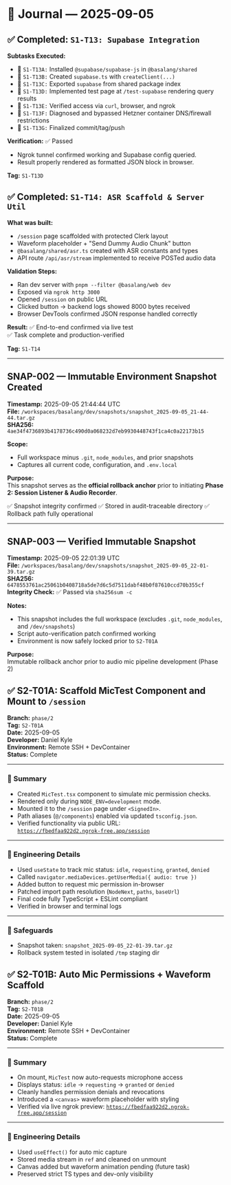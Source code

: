 # 📅 Journal — 2025-09-05

## ✅ Completed: `S1-T13: Supabase Integration`

**Subtasks Executed:**

- 🔹 `S1-T13A:` Installed `@supabase/supabase-js` in `@basalang/shared`
- 🔹 `S1-T13B:` Created `supabase.ts` with `createClient(...)`
- 🔹 `S1-T13C:` Exported `supabase` from shared package index
- 🔹 `S1-T13D:` Implemented test page at `/test-supabase` rendering query results
- 🔹 `S1-T13E:` Verified access via `curl`, browser, and ngrok
- 🔹 `S1-T13F:` Diagnosed and bypassed Hetzner container DNS/firewall restrictions
- 🔹 `S1-T13G:` Finalized commit/tag/push

**Verification:** ✅ Passed
- Ngrok tunnel confirmed working and Supabase config queried.
- Result properly rendered as formatted JSON block in browser.

**Tag:** `S1-T13D`

## ✅ Completed: `S1-T14: ASR Scaffold & Server Util`

**What was built:**
- `/session` page scaffolded with protected Clerk layout
- Waveform placeholder + "Send Dummy Audio Chunk" button
- `@basalang/shared/asr.ts` created with ASR constants and types
- API route `/api/asr/stream` implemented to receive POSTed audio data

**Validation Steps:**
- Ran dev server with `pnpm --filter @basalang/web dev`
- Exposed via `ngrok http 3000`
- Opened `/session` on public URL
- Clicked button → backend logs showed 8000 bytes received
- Browser DevTools confirmed JSON response handled correctly

**Result:**
✅ End-to-end confirmed via live test  
✅ Task complete and production-verified

**Tag:** `S1-T14`

---

## SNAP-002 — Immutable Environment Snapshot Created

**Timestamp:** 2025-09-05 21:44:44 UTC  
**File:** `/workspaces/basalang/dev/snapshots/snapshot_2025-09-05_21-44-44.tar.gz`  
**SHA256:** `4ae34f4736893b4178736c490d0a068232d7eb9930448743f1ca4c0a22173b15`

**Scope:**
- Full workspace minus `.git`, `node_modules`, and prior snapshots
- Captures all current code, configuration, and `.env.local`

**Purpose:**  
This snapshot serves as the **official rollback anchor** prior to initiating **Phase 2: Session Listener & Audio Recorder**.

✅ Snapshot integrity confirmed
✅ Stored in audit-traceable directory
✅ Rollback path fully operational

---

## SNAP-003 — Verified Immutable Snapshot

**Timestamp:** 2025-09-05 22:01:39 UTC  
**File:** `/workspaces/basalang/dev/snapshots/snapshot_2025-09-05_22-01-39.tar.gz`  
**SHA256:** `6478553761ac25061b0408718a5de7d6c5d7511dabf48b0f87610ccd70b355cf`  
**Integrity Check:** ✅ Passed via `sha256sum -c`

**Notes:**
- This snapshot includes the full workspace (excludes `.git`, `node_modules`, and `/dev/snapshots`)
- Script auto-verification patch confirmed working
- Environment is now safely locked prior to `S2-T01A`

**Purpose:**  
Immutable rollback anchor prior to audio mic pipeline development (Phase 2)

## ✅ S2-T01A: Scaffold MicTest Component and Mount to `/session`

**Branch:** `phase/2`  
**Tag:** `S2-T01A`  
**Date:** 2025-09-05  
**Developer:** Daniel Kyle  
**Environment:** Remote SSH + DevContainer  
**Status:** Complete

---

### 📌 Summary

- Created `MicTest.tsx` component to simulate mic permission checks.
- Rendered only during `NODE_ENV=development` mode.
- Mounted it to the `/session` page under `<SignedIn>`.
- Path aliases (`@/components`) enabled via updated `tsconfig.json`.
- Verified functionality via public URL:  
  [`https://fbedfaa922d2.ngrok-free.app/session`](https://fbedfaa922d2.ngrok-free.app/session)

---

### 🔧 Engineering Details

- Used `useState` to track mic status: `idle`, `requesting`, `granted`, `denied`
- Called `navigator.mediaDevices.getUserMedia({ audio: true })`
- Added button to request mic permission in-browser
- Patched import path resolution (`NodeNext`, `paths`, `baseUrl`)
- Final code fully TypeScript + ESLint compliant
- Verified in browser and terminal logs

---

### 🔐 Safeguards

- Snapshot taken: `snapshot_2025-09-05_22-01-39.tar.gz`
- Rollback system tested in isolated `/tmp` staging dir

## ✅ S2-T01B: Auto Mic Permissions + Waveform Scaffold

**Branch:** `phase/2`  
**Tag:** `S2-T01B`  
**Date:** 2025-09-05  
**Developer:** Daniel Kyle  
**Environment:** Remote SSH + DevContainer  
**Status:** Complete

---

### 📌 Summary

- On mount, `MicTest` now auto-requests microphone access
- Displays status: `idle` → `requesting` → `granted` or `denied`
- Cleanly handles permission denials and revocations
- Introduced a `<canvas>` waveform placeholder with styling
- Verified via live ngrok preview:
  [`https://fbedfaa922d2.ngrok-free.app/session`](https://fbedfaa922d2.ngrok-free.app/session)

---

### 🔧 Engineering Details

- Used `useEffect()` for auto mic capture
- Stored media stream in `ref` and cleaned on unmount
- Canvas added but waveform animation pending (future task)
- Preserved strict TS types and dev-only visibility

